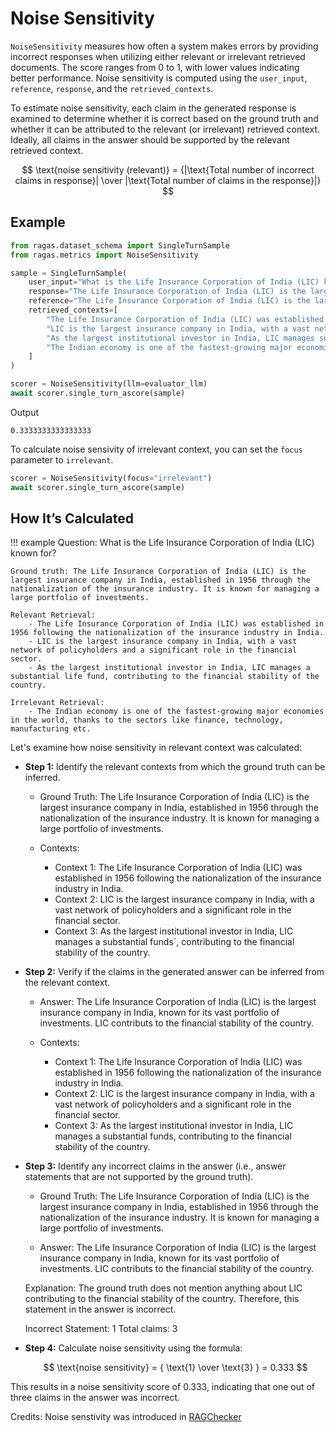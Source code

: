 # Noise Sensitivity

`NoiseSensitivity` measures how often a system makes errors by providing incorrect responses when utilizing either relevant or irrelevant retrieved documents. The score ranges from 0 to 1, with lower values indicating better performance. Noise sensitivity is computed using the `user_input`,  `reference`, `response`, and the `retrieved_contexts`.

To estimate noise sensitivity, each claim in the generated response is examined to determine whether it is correct based on the ground truth and whether it can be attributed to the relevant (or irrelevant) retrieved context. Ideally, all claims in the answer should be supported by the relevant retrieved context.


$$
\text{noise sensitivity (relevant)} = {|\text{Total number of incorrect claims in response}| \over |\text{Total number of claims in the response}|}
$$



## Example

```python
from ragas.dataset_schema import SingleTurnSample
from ragas.metrics import NoiseSensitivity

sample = SingleTurnSample(
    user_input="What is the Life Insurance Corporation of India (LIC) known for?",
    response="The Life Insurance Corporation of India (LIC) is the largest insurance company in India, known for its vast portfolio of investments. LIC contributes to the financial stability of the country.",
    reference="The Life Insurance Corporation of India (LIC) is the largest insurance company in India, established in 1956 through the nationalization of the insurance industry. It is known for managing a large portfolio of investments.",
    retrieved_contexts=[
        "The Life Insurance Corporation of India (LIC) was established in 1956 following the nationalization of the insurance industry in India.",
        "LIC is the largest insurance company in India, with a vast network of policyholders and huge investments.",
        "As the largest institutional investor in India, LIC manages substantial funds, contributing to the financial stability of the country.",
        "The Indian economy is one of the fastest-growing major economies in the world, thanks to sectors like finance, technology, manufacturing etc."
    ]
)

scorer = NoiseSensitivity(llm=evaluator_llm)
await scorer.single_turn_ascore(sample)
```
Output
```
0.3333333333333333
```

To calculate noise sensivity of irrelevant context, you can set the `focus` parameter to `irrelevant`.

```python
scorer = NoiseSensitivity(focus="irrelevant")
await scorer.single_turn_ascore(sample)
```

## How It’s Calculated

!!! example
    Question: What is the Life Insurance Corporation of India (LIC) known for?

    Ground truth: The Life Insurance Corporation of India (LIC) is the largest insurance company in India, established in 1956 through the nationalization of the insurance industry. It is known for managing a large portfolio of investments.

    Relevant Retrieval: 
        - The Life Insurance Corporation of India (LIC) was established in 1956 following the nationalization of the insurance industry in India.
        - LIC is the largest insurance company in India, with a vast network of policyholders and a significant role in the financial sector.
        - As the largest institutional investor in India, LIC manages a substantial life fund, contributing to the financial stability of the country.
        
    Irrelevant Retrieval: 
        - The Indian economy is one of the fastest-growing major economies in the world, thanks to the sectors like finance, technology, manufacturing etc.

Let's examine how noise sensitivity in relevant context was calculated:

- **Step 1:** Identify the relevant contexts from which the ground truth can be inferred.

    - Ground Truth:
    The Life Insurance Corporation of India (LIC) is the largest insurance company in India, established in 1956 through the nationalization of the insurance industry. It is known for managing a large portfolio of investments.  

    - Contexts:
        - Context 1: The Life Insurance Corporation of India (LIC) was established in 1956 following the nationalization of the insurance industry in India.
        - Context 2: LIC is the largest insurance company in India, with a vast network of policyholders and a significant role in the financial sector.
        - Context 3: As the largest institutional investor in India, LIC manages a substantial funds`, contributing to the financial stability of the country.

- **Step 2:** Verify if the claims in the generated answer can be inferred from the relevant context.

    - Answer:
    The Life Insurance Corporation of India (LIC) is the largest insurance company in India, known for its vast portfolio of investments. LIC contributs to the financial stability of the country.

    - Contexts:
        - Context 1: The Life Insurance Corporation of India (LIC) was established in 1956 following the nationalization of the insurance industry in India.
        - Context 2: LIC is the largest insurance company in India, with a vast network of policyholders and a significant role in the financial sector.
        - Context 3: As the largest institutional investor in India, LIC manages a substantial funds, contributing to the financial stability of the country.


- **Step 3:** Identify any incorrect claims in the answer (i.e., answer statements that are not supported by the ground truth).

    - Ground Truth:
    The Life Insurance Corporation of India (LIC) is the largest insurance company in India, established in 1956 through the nationalization of the insurance industry. It is known for managing a large portfolio of investments.

    - Answer:
    The Life Insurance Corporation of India (LIC) is the largest insurance company in India, known for its vast portfolio of investments. LIC contributs to the financial stability of the country.

    Explanation: The ground truth does not mention anything about LIC contributing to the financial stability of the country. Therefore, this statement in the answer is incorrect.

    Incorrect Statement: 1
    Total claims: 3

- **Step 4:** Calculate noise sensitivity using the formula:

    $$
    \text{noise sensitivity} = { \text{1} \over \text{3} } = 0.333
    $$ 

This results in a noise sensitivity score of 0.333, indicating that one out of three claims in the answer was incorrect.


Credits: Noise senstivity was introduced in [RAGChecker](https://github.com/amazon-science/RAGChecker/tree/main/ragchecker)